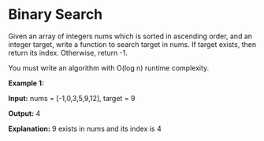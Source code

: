 # Binary Search
Given an array of integers nums which is sorted in ascending order, and an integer target, write a function to search target in nums. If target exists, then return its index. Otherwise, return -1.

You must write an algorithm with O(log n) runtime complexity.

 

__Example 1:__

__Input:__ nums = [-1,0,3,5,9,12], target = 9

__Output:__ 4

__Explanation:__ 9 exists in nums and its index is 4
